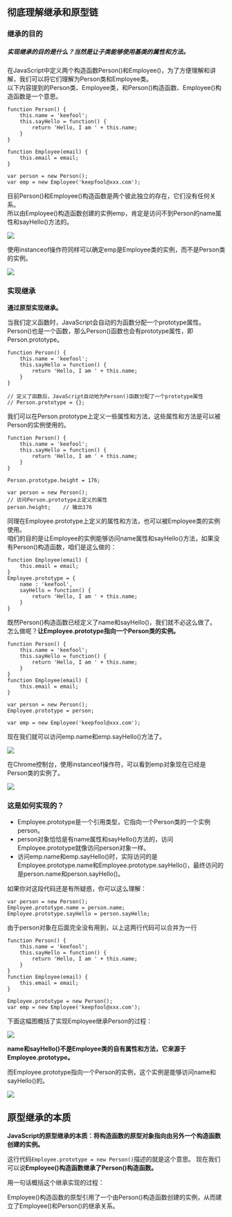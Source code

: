 ## 彻底理解继承和原型链

### 继承的目的

##### 实现继承的目的是什么？当然是让子类能够使用基类的属性和方法。

在JavaScript中定义两个构造函数Person\(\)和Employee\(\)，为了方便理解和讲解，我们可以将它们理解为Person类和Employee类。  
以下内容提到的Person类、Employee类，和Person\(\)构造函数、Employee\(\)构造函数是一个意思。

```
function Person() {
    this.name = 'keefool';
    this.sayHello = function() {
        return 'Hello, I am ' + this.name;
    }
}

function Employee(email) {
    this.email = email;
}

var person = new Person();
var emp = new Employee('keepfool@xxx.com');
```

目前Person\(\)和Employee\(\)构造函数是两个彼此独立的存在，它们没有任何关系。  
所以由Employee\(\)构造函数创建的实例emp，肯定是访问不到Person的name属性和sayHello\(\)方法的。

![](https://images2015.cnblogs.com/blog/341820/201606/341820-20160610071721402-246699741.png)

使用instanceof操作符同样可以确定emp是Employee类的实例，而不是Person类的实例。

![](https://images2015.cnblogs.com/blog/341820/201606/341820-20160610071722433-1387947998.png)

### 实现继承

**通过原型实现继承。**

当我们定义函数时，JavaScript会自动的为函数分配一个prototype属性。  
Person\(\)也是一个函数，那么Person\(\)函数也会有prototype属性，即Person.prototype。

```
function Person() {
    this.name = 'keefool';
    this.sayHello = function() {
        return 'Hello, I am ' + this.name;
    }
}    

// 定义了函数后，JavaScript自动地为Person()函数分配了一个prototype属性
// Person.prototype = {};
```

我们可以在Person.prototype上定义一些属性和方法，这些属性和方法是可以被Person的实例使用的。

```
function Person() {
    this.name = 'keefool';
    this.sayHello = function() {
        return 'Hello, I am ' + this.name;
    }
}

Person.prototype.height = 176;

var person = new Person();
// 访问Person.prototype上定义的属性
person.height;    // 输出176
```

同理在Employee.prototype上定义的属性和方法，也可以被Employee类的实例使用。  
咱们的目的是让Employee的实例能够访问name属性和sayHello\(\)方法，如果没有Person\(\)构造函数，咱们是这么做的：

```
function Employee(email) {
    this.email = email;
}
Employee.prototype = {
    name : 'keefool',
    sayHello = function() {
        return 'Hello, I am ' + this.name;
    }
}
```

既然Person\(\)构造函数已经定义了name和sayHello\(\)，我们就不必这么做了。  
怎么做呢？**让Employee.prototype指向一个Person类的实例。**

```
function Person() {
    this.name = 'keefool';
    this.sayHello = function() {
        return 'Hello, I am ' + this.name;
    }
}
function Employee(email) {
    this.email = email;
}

var person = new Person(); 
Employee.prototype = person;

var emp = new Employee('keepfool@xxx.com');
```

现在我们就可以访问emp.name和emp.sayHello\(\)方法了。

![](https://images2015.cnblogs.com/blog/341820/201606/341820-20160610071723355-1789598776.png)

在Chrome控制台，使用instanceof操作符，可以看到emp对象现在已经是Person类的实例了。

![](https://images2015.cnblogs.com/blog/341820/201606/341820-20160610071724355-791458085.png)

### 这是如何实现的？

* Employee.prototype是一个引用类型，它指向一个Person类的一个实例person。
* person对象恰恰是有name属性和sayHello\(\)方法的，访问Employee.prototype就像访问person对象一样。
* 访问emp.name和emp.sayHello\(\)时，实际访问的是Employee.prototype.name和Employee.prototype.sayHello\(\)，最终访问的是person.name和person.sayHello\(\)。

如果你对这段代码还是有所疑惑，你可以这么理解：

```
var person = new Person();
Employee.prototype.name = person.name;
Employee.prototype.sayHello = person.sayHello;
```

由于person对象在后面完全没有用到，以上这两行代码可以合并为一行

```
function Person() {
    this.name = 'keefool';
    this.sayHello = function() {
        return 'Hello, I am ' + this.name;
    }
}
function Employee(email) {
    this.email = email;
}

Employee.prototype = new Person();
var emp = new Employee('keepfool@xxx.com');
```

下面这幅图概括了实现Employee继承Person的过程：

![](https://images2015.cnblogs.com/blog/341820/201606/341820-20160610071725355-1020928779.png)

**name和sayHello\(\)不是Employee类的自有属性和方法，它来源于Employee.prototype。**

而Employee.prototype指向一个Person的实例，这个实例是能够访问name和sayHello\(\)的。

![](https://images2015.cnblogs.com/blog/341820/201606/341820-20160610071726402-523240670.png)



## 原型继承的本质

**JavaScript的原型继承的本质：将构造函数的原型对象指向由另外一个构造函数创建的实例。**

这行代码`Employee.prototype = new Person()`描述的就是这个意思。
现在我们可以说**Employee()构造函数继承了Person()构造函数。**

用一句话概括这个继承实现的过程：

Employee()构造函数的原型引用了一个由Person()构造函数创建的实例，从而建立了Employee()和Person()的继承关系。